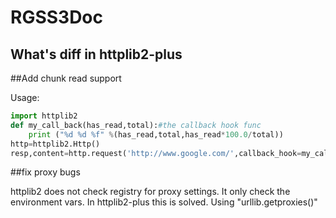 RGSS3Doc
========

What's diff in httplib2-plus
--------------------
##Add chunk read support

Usage:
```python
import httplib2
def my_call_back(has_read,total):#the callback hook func
	print ("%d %d %f" %(has_read,total,has_read*100.0/total))
http=httplib2.Http()
resp,content=http.request('http://www.google.com/',callback_hook=my_call_back)#use callback_hook= to define a func
```

##fix proxy bugs

httplib2 does not check registry for proxy settings. It only check the environment vars.
In httplib2-plus this is solved. Using "urllib.getproxies()"